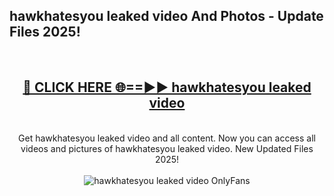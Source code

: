 <h2>hawkhatesyou leaked video And Photos - Update Files 2025!</h2>
<br>
<div align="center">
<h2><a href="https://betterlinks.top/A2PfLJ" rel="nofollow">🔴 CLICK HERE 🌐==►► hawkhatesyou leaked video</a></h2>
<br>
Get hawkhatesyou leaked video and all content. Now you can access all videos and pictures of hawkhatesyou leaked video. New Updated Files 2025!
<br>
<br>
<a href="https://betterlinks.top/A2PfLJ" rel="nofollow" data-target="animated-image.originalLink"><img src="https://i.imgur.com/dJHk4Zq.gif" alt="hawkhatesyou leaked video OnlyFans" style="max-width: 100%; display: inline-block;" data-target="animated-image.originalImage"></a>
</div>
<br>